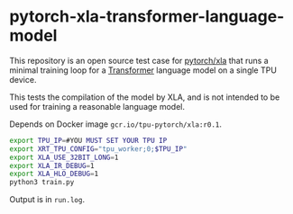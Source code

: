 # pytorch-xla-transformer-language-model
This repository is an open source test case for [pytorch/xla](https://github.com/pytorch/xla) that runs a minimal training loop for a [Transformer](https://arxiv.org/abs/1706.03762) language model on a single TPU device.

This tests the compilation of the model by XLA, and is not intended to be used for training a reasonable language model.

Depends on Docker image `gcr.io/tpu-pytorch/xla:r0.1`.

```bash
export TPU_IP=#YOU MUST SET YOUR TPU IP
export XRT_TPU_CONFIG="tpu_worker;0;$TPU_IP"
export XLA_USE_32BIT_LONG=1
export XLA_IR_DEBUG=1
export XLA_HLO_DEBUG=1
python3 train.py
```
Output is in `run.log`.
